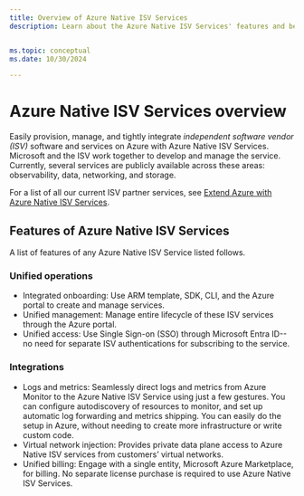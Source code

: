 ```yaml
---
title: Overview of Azure Native ISV Services
description: Learn about the Azure Native ISV Services' features and benefits, including unified operations and integrations.


ms.topic: conceptual
ms.date: 10/30/2024

---
```


# Azure Native ISV Services overview

Easily provision, manage, and tightly integrate *independent software vendor (ISV)* software and services on Azure with Azure Native ISV Services. Microsoft and the ISV work together to develop and manage the service. Currently, several services are publicly available across these areas: observability, data, networking, and storage. 

For a list of all our current ISV partner services, see [Extend Azure with Azure Native ISV Services](partners.md).

## Features of Azure Native ISV Services

A list of features of any Azure Native ISV Service listed follows.

### Unified operations

- Integrated onboarding: Use ARM template, SDK, CLI, and the Azure portal to create and manage services.
- Unified management: Manage entire lifecycle of these ISV services through the Azure portal.
- Unified access: Use Single Sign-on (SSO) through Microsoft Entra ID--no need for separate ISV authentications for subscribing to the service.

### Integrations

- Logs and metrics: Seamlessly direct logs and metrics from Azure Monitor to the Azure Native ISV Service using just a few gestures. You can configure autodiscovery of resources to monitor, and set up automatic log forwarding and metrics shipping. You can easily do the setup in Azure, without needing to create more infrastructure or write custom code.
- Virtual network injection: Provides private data plane access to Azure Native ISV services from customers’ virtual networks.
- Unified billing: Engage with a single entity, Microsoft Azure Marketplace, for billing. No separate license purchase is required to use Azure Native ISV Services.
